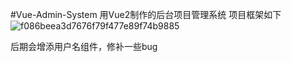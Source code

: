 #Vue-Admin-System
用Vue2制作的后台项目管理系统
项目框架如下
![f086beea3d7676f79f477e89f74b9885](https://github.com/Conpiacere/Vue-Admin-System/assets/155861625/7930e989-bb49-44d1-86e8-43b6e4381247)

后期会增添用户名组件，修补一些bug
